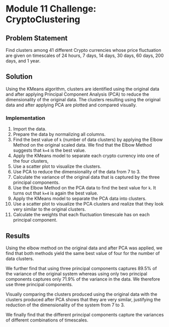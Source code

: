 # Module 11 Challenge: CryptoClustering
## Problem Statement

Find clusters among 41 different Crypto currencies whose price fluctuation are given on timescales of 24 hours, 7 days, 14 days, 30 days, 60 days, 200 days, and 1 year.

## Solution
Using the KMeans algorithm, clusters are identified using the original data and after applying Principal Component Analysis (PCA) to reduce the dimensionality of the original data. The clusters resulting using the original data and after applying PCA are plotted and compared visually.

### Implementation
1. Import the data.
2. Prepare the data by normalizing all columns.
3. Find the best value of `k` (number of data clusters) by applying the Elbow Method on the original scaled data. We find that the Elbow Method suggests that `k=4` is the best value.
4. Apply the KMeans model to separate each crypto currency into one of the four clusters,
5. Use a scatter plot to visualize the clusters.
6. Use PCA to reduce the dimensionality of the data from 7 to 3.
7. Calculate the variance of the original data that is captured by the three principal components.
8. Use the Elbow Method on the PCA data to find the best value for `k`. It turns out that `k=4` is again the best value.
9. Apply the KMeans model to separate the PCA data into clusters.
10. Use a scatter plot to visualize the PCA clusters and realize that they look very similar to the original clusters.
11. Calculate the weights that each fluctuation timescale has on each principal component.

## Results
Using the elbow method on the original data and after PCA was applied, we find that both methods yield the same best value of four for the number of data clusters.

We further find that using three principal components captures 89.5% of the variance of the original system whereas using only two principal components captures only 71.9% of the variance in the data. We therefore use three principal components.

Visually comparing the clusters produced using the original data with the clusters produced after PCA shows that they are very similar, justifying the reduction of the dimensionality of the system from 7 to 3.

We finally find that the different principal components capture the variances of different combinations of timescales.